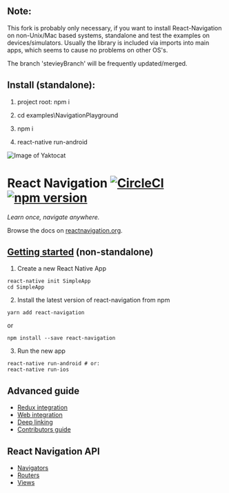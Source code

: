 ## Note: 
This fork is probably only necessary, if you want to install React-Navigation on non-Unix/Mac based systems, standalone and test the examples on devices/simulators. Usually the library is included via imports into main apps, which seems to cause no problems on other OS's.

The branch 'stevieyBranch' will be frequently updated/merged.

## Install (standalone):

1. project root: npm i

2. cd examples\NavigationPlayground

3. npm i

4. react-native run-android

![Image of Yaktocat](https://octodex.github.com/images/yaktocat.png)

# React Navigation [![CircleCI](https://circleci.com/gh/react-community/react-navigation/tree/master.svg?style=shield&circle-token=622fcb1d78413084c2f44699ed2104246a177485)](https://circleci.com/gh/react-community/react-navigation/tree/master) [![npm version](https://badge.fury.io/js/react-navigation.svg)](https://badge.fury.io/js/react-navigation)

*Learn once, navigate anywhere.*

Browse the docs on [reactnavigation.org](https://reactnavigation.org/).

## [Getting started](https://reactnavigation.org/docs/intro/) (non-standalone)

1. Create a new React Native App
  ```
  react-native init SimpleApp
  cd SimpleApp
  ```

2. Install the latest version of react-navigation from npm
  ```
  yarn add react-navigation
  ```
  or
  ```
  npm install --save react-navigation
  ```

3. Run the new app
  ```
  react-native run-android # or:
  react-native run-ios
  ```

## Advanced guide

- [Redux integration](https://reactnavigation.org/docs/guides/redux)
- [Web integration](https://reactnavigation.org/docs/guides/web)
- [Deep linking](https://reactnavigation.org/docs/guides/linking)
- [Contributors guide](https://reactnavigation.org/docs/guides/contributors)

## React Navigation API

- [Navigators](https://reactnavigation.org/docs/navigators/)
- [Routers](https://reactnavigation.org/docs/routers/)
- [Views](https://reactnavigation.org/docs/views/)

